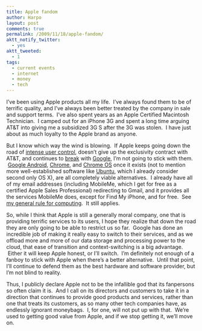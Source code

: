 ```yaml
---
title: Apple fandom
author: Harpo
layout: post
comments: true
permalink: /2009/11/18/apple-fandom/
aktt_notify_twitter:
  - yes
aktt_tweeted:
  - 1
tags:
  - current events
  - internet
  - money
  - tech
---
```

I&#8217;ve been using Apple products all my life.  I&#8217;ve always found them to be of terrific quality, and I&#8217;ve always been better treated by the company in sale and support terms.  I&#8217;ve also spent years as an Apple Certified Macintosh Technician.  I camped out for an iPhone 3G and spent a long time arguing AT&T into giving me a subsidized 3G S after the 3G was stolen.  I have just about as much loyalty to the Apple brand as anyone.

But I know which way the wind is blowing.  If Apple keeps going down the road of <a href="I have just about as much loyalty to the brand as anyone.  " target="_blank">intense user control</a>, doesn&#8217;t give up the exclusivity contract with AT&T, and continues to <a href="http://blogs.computerworld.com/14835/apple_purchased_mapping_company_in_july_to_replace_google" target="_blank">break</a> with <a href="http://www.apple.com/pr/library/2009/08/03bod.html" target="_blank">Google</a>, I&#8217;m not going to stick with them.  <a href="http://en.wikipedia.org/wiki/Android_(operating_system)" target="_blank">Google Android</a>, <a href="http://www.google.com/chrome" target="_blank">Chrome</a>, and <a href="http://en.wikipedia.org/wiki/Google_Chrome_OS" target="_blank">Chrome OS</a> once it exists (not to mention more well-established software like <a href="http://www.ubuntu.com/" target="_blank">Ubuntu</a>, which I already consider second only OS X), are all completely viable alternatives.  I already have all of my email addresses (including MobileMe, which I get for free as a certified Apple Sales Professional) redirecting to Gmail, and it provides all the services MobileMe does, except for Find My iPhone, and for free.  See <a href="http://www.harpojaeger.com/2009/03/30/aaaahhh/" target="_blank">my general rule for computing</a>.  It still applies.

So, while I think that Apple is still a generally moral company, one that is providing terrific services to its users, I hope they realize that down the road they are only going to be able to restrict us so far.  Google has done an incredible job of making it really easy to switch to their services, and as we offload more and more of our data storage and processing power to the cloud, that ease of transition and context-switching is a big advantage.  Either it will keep Apple honest, or I&#8217;ll switch.  I&#8217;m definitely not enough of a fanboy to stick with Apple when there&#8217;s a better alternative.  Until that point, I&#8217;ll continue to defend them as the best hardware and software provider, but I&#8217;m not blind to reality.

Thus, I publicly declare Apple not to be the infallible god that its fanpersons so often claim it is.  And I call on its directors and customers to take it in a direction that continues to provide good products and services, rather than one that treats its customers, as so many other tech companies have, as endlessly ignorant moneybags.  I, for one, will not put up with that.  We&#8217;re used to getting good value from Apple, and if we stop getting it, we&#8217;ll move on.